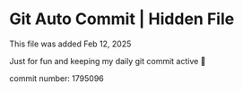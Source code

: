 # Git Auto Commit | Hidden File

This file was added Feb 12, 2025

Just for fun and keeping my daily git commit active 🤪

commit number: 1795096
